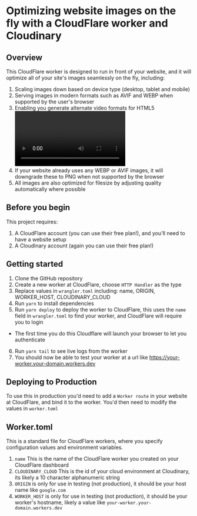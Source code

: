 # Optimizing website images on the fly with a CloudFlare worker and Cloudinary

## Overview

This CloudFlare worker is designed to run in front of your website, and it will optimize all of your site's images seamlessly on the fly, including:

1. Scaling images down based on device type (desktop, tablet and mobile)
2. Serving images in modern formats such as AVIF and WEBP when supported by the user's browser
3. Enabling you generate alternate video formats for HTML5 <video/> tags such as WEBM and MP4, and generating an optimized poster image for video(s)
4. If your website already uses any WEBP or AVIF images, it will downgrade these to PNG when not supported by the browser
5. All images are also optimized for filesize by adjusting quality automatically where possible

## Before you begin

This project requires:

1. A CloudFlare account (you can use their free plan!), and you'll need to have a website setup
2. A Cloudinary account (again you can use their free plan!)

## Getting started

1. Clone the GitHub repository
2. Create a new worker at CloudFlare, choose `HTTP Handler` as the type
3. Replace values in `wrangler.toml` including: name, ORIGIN, WORKER_HOST, CLOUDINARY_CLOUD
4. Run `yarn` to install dependencies
5. Run `yarn deploy` to deploy the worker to CloudFlare, this uses the `name` field in `wrangler.toml` to find your worker, and CloudFlare will require you to login

- The first time you do this Cloudflare will launch your browser to let you authenticate

6. Run `yarn tail` to see live logs from the worker
7. You should now be able to test your worker at a url like https://your-worker.your-domain.workers.dev

## Deploying to Production

To use this in production you'd need to add a `Worker route` in your website at CloudFlare, and bind it to the worker. You'd then need to modify the values in `worker.toml`

## Worker.toml

This is a standard file for CloudFlare workers, where you specify configuration values and environment variables.

1. `name` This is the name of the CloudFlare worker you created on your CloudFlare dashboard
2. `CLOUDINARY_CLOUD` This is the id of your cloud environment at Cloudinary, its likely a 10 character alphanumeric string
3. `ORIGIN` is only for use in testing (not production), it should be your host name like `google.com`
4. `WORKER_HOST` is only for use in testing (not production), it should be your worker's hostname, likely a value like `your-worker.your-domain.workers.dev`

